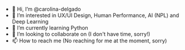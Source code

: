 - 👋 Hi, I’m @carolina-delgado
- 👀 I’m interested in UX/UI Design, Human Performance, AI (NPL) and Deep Learning
- 🌱 I’m currently learning Python
- 💞️ I’m looking to collaborate on (I don't have time, sorry!)
- 📫 How to reach me (No reaching for me at the moment, sorry)

<!---
carolina-delgado/carolina-delgado is a ✨ special ✨ repository because its `README.md` (this file) appears on your GitHub profile.
You can click the Preview link to take a look at your changes.
--->
